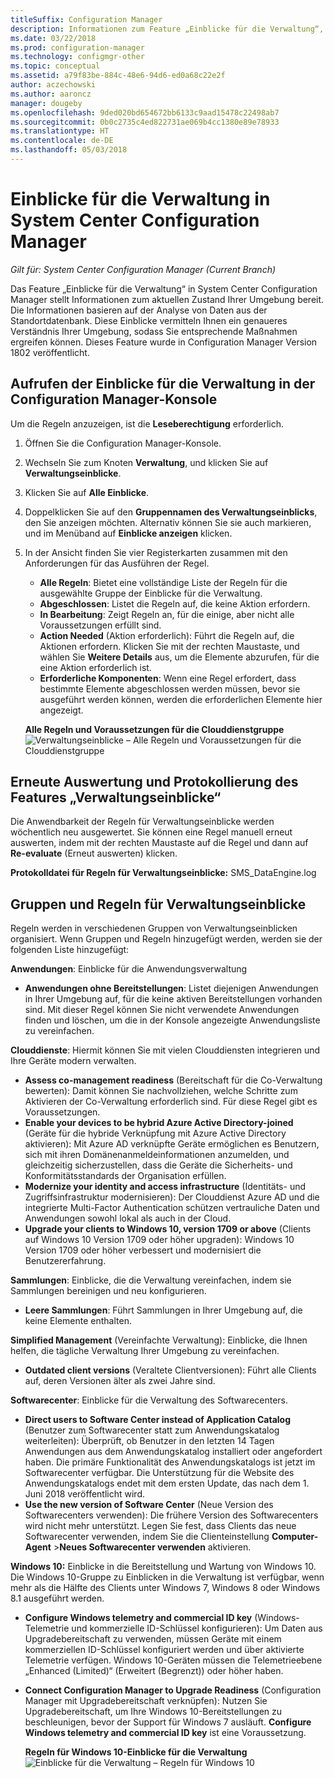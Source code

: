 ```yaml
---
titleSuffix: Configuration Manager
description: Informationen zum Feature „Einblicke für die Verwaltung“, das in der Configuration Manager-Konsole verfügbar ist
ms.date: 03/22/2018
ms.prod: configuration-manager
ms.technology: configmgr-other
ms.topic: conceptual
ms.assetid: a79f83be-884c-48e6-94d6-ed0a68c22e2f
author: aczechowski
ms.author: aaroncz
manager: dougeby
ms.openlocfilehash: 9ded020bd654672bb6133c9aad15478c22498ab7
ms.sourcegitcommit: 0b0c2735c4ed822731ae069b4cc1380e89e78933
ms.translationtype: HT
ms.contentlocale: de-DE
ms.lasthandoff: 05/03/2018
---
```

# <a name="management-insights-in-system-center-configuration-manager"></a>Einblicke für die Verwaltung in System Center Configuration Manager

*Gilt für: System Center Configuration Manager (Current Branch)*

Das Feature „Einblicke für die Verwaltung“ in System Center Configuration Manager stellt Informationen zum aktuellen Zustand Ihrer Umgebung bereit. Die Informationen basieren auf der Analyse von Daten aus der Standortdatenbank. Diese Einblicke vermitteln Ihnen ein genaueres Verständnis Ihrer Umgebung, sodass Sie entsprechende Maßnahmen ergreifen können. Dieses Feature wurde in Configuration Manager Version 1802 veröffentlicht. <!--1353967-->

## <a name="review-management-insights-in-the-configuration-manager-console"></a>Aufrufen der Einblicke für die Verwaltung in der Configuration Manager-Konsole 
Um die Regeln anzuzeigen, ist die **Leseberechtigung** erforderlich.

1. Öffnen Sie die Configuration Manager-Konsole. 
2. Wechseln Sie zum Knoten **Verwaltung**, und klicken Sie auf **Verwaltungseinblicke**.
3. Klicken Sie auf **Alle Einblicke**.
4. Doppelklicken Sie auf den **Gruppennamen des Verwaltungseinblicks**, den Sie anzeigen möchten. Alternativ können Sie sie auch markieren, und im Menüband auf **Einblicke anzeigen** klicken. 
5. In der Ansicht finden Sie vier Registerkarten zusammen mit den Anforderungen für das Ausführen der Regel. 
    - **Alle Regeln**: Bietet eine vollständige Liste der Regeln für die ausgewählte Gruppe der Einblicke für die Verwaltung.
    - **Abgeschlossen**: Listet die Regeln auf, die keine Aktion erfordern. 
    - **In Bearbeitung**: Zeigt Regeln an, für die einige, aber nicht alle Voraussetzungen erfüllt sind.
    - **Action Needed** (Aktion erforderlich): Führt die Regeln auf, die Aktionen erfordern. Klicken Sie mit der rechten Maustaste, und wählen Sie **Weitere Details** aus, um die Elemente abzurufen, für die eine Aktion erforderlich ist. 
    - **Erforderliche Komponenten**: Wenn eine Regel erfordert, dass bestimmte Elemente abgeschlossen werden müssen, bevor sie ausgeführt werden können, werden die erforderlichen Elemente hier angezeigt.   
    
    **Alle Regeln und Voraussetzungen für die Clouddienstgruppe** ![Verwaltungseinblicke – Alle Regeln und Voraussetzungen für die Clouddienstgruppe](./media/Management-insights-all-cloud-rules.png)

## <a name="management-insights-reevaluation-and-logging"></a>Erneute Auswertung und Protokollierung des Features „Verwaltungseinblicke“
Die Anwendbarkeit der Regeln für Verwaltungseinblicke werden wöchentlich neu ausgewertet. Sie können eine Regel manuell erneut auswerten, indem mit der rechten Maustaste auf die Regel und dann auf **Re-evaluate** (Erneut auswerten) klicken.

**Protokolldatei für Regeln für Verwaltungseinblicke:** SMS_DataEngine.log
## <a name="management-insights-groups-and-rules"></a>Gruppen und Regeln für Verwaltungseinblicke
Regeln werden in verschiedenen Gruppen von Verwaltungseinblicken organisiert. Wenn Gruppen und Regeln hinzugefügt werden, werden sie der folgenden Liste hinzugefügt:

**Anwendungen**: Einblicke für die Anwendungsverwaltung

- **Anwendungen ohne Bereitstellungen**: Listet diejenigen Anwendungen in Ihrer Umgebung auf, für die keine aktiven Bereitstellungen vorhanden sind. Mit dieser Regel können Sie nicht verwendete Anwendungen finden und löschen, um die in der Konsole angezeigte Anwendungsliste zu vereinfachen. 

**Clouddienste**: Hiermit können Sie mit vielen Clouddiensten integrieren und Ihre Geräte modern verwalten. 
 - **Assess co-management readiness** (Bereitschaft für die Co-Verwaltung bewerten): Damit können Sie nachvollziehen, welche Schritte zum Aktivieren der Co-Verwaltung erforderlich sind. Für diese Regel gibt es Voraussetzungen. 
 - **Enable your devices to be hybrid Azure Active Directory-joined** (Geräte für die hybride Verknüpfung mit Azure Active Directory aktivieren): Mit Azure AD verknüpfte Geräte ermöglichen es Benutzern, sich mit ihren Domänenanmeldeinformationen anzumelden, und gleichzeitig sicherzustellen, dass die Geräte die Sicherheits- und Konformitätsstandards der Organisation erfüllen. 
 - **Modernize your identity and access infrastructure** (Identitäts- und Zugriffsinfrastruktur modernisieren): Der Clouddienst Azure AD und die integrierte Multi-Factor Authentication schützen vertrauliche Daten und Anwendungen sowohl lokal als auch in der Cloud. 
 - **Upgrade your clients to Windows 10, version 1709 or above** (Clients auf Windows 10 Version 1709 oder höher upgraden): Windows 10 Version 1709 oder höher verbessert und modernisiert die Benutzererfahrung. 


**Sammlungen**: Einblicke, die die Verwaltung vereinfachen, indem sie Sammlungen bereinigen und neu konfigurieren.
   - **Leere Sammlungen**: Führt Sammlungen in Ihrer Umgebung auf, die keine Elemente enthalten. 

**Simplified Management** (Vereinfachte Verwaltung): Einblicke, die Ihnen helfen, die tägliche Verwaltung Ihrer Umgebung zu vereinfachen. 
   - **Outdated client versions** (Veraltete Clientversionen): Führt alle Clients auf, deren Versionen älter als zwei Jahre sind. 

**Softwarecenter**: Einblicke für die Verwaltung des Softwarecenters. 
   - **Direct users to Software Center instead of Application Catalog** (Benutzer zum Softwarecenter statt zum Anwendungskatalog weiterleiten): Überprüft, ob Benutzer in den letzten 14 Tagen Anwendungen aus dem Anwendungskatalog installiert oder angefordert haben. Die primäre Funktionalität des Anwendungskatalogs ist jetzt im Softwarecenter verfügbar. Die Unterstützung für die Website des Anwendungskatalogs endet mit dem ersten Update, das nach dem 1. Juni 2018 veröffentlicht wird.
   - **Use the new version of Software Center** (Neue Version des Softwarecenters verwenden): Die frühere Version des Softwarecenters wird nicht mehr unterstützt. Legen Sie fest, dass Clients das neue Softwarecenter verwenden, indem Sie die Clienteinstellung **Computer-Agent** >**Neues Softwarecenter verwenden** aktivieren.

**Windows 10:** Einblicke in die Bereitstellung und Wartung von Windows 10. Die Windows 10-Gruppe zu Einblicken in die Verwaltung ist verfügbar, wenn mehr als die Hälfte des Clients unter Windows 7, Windows 8 oder Windows 8.1 ausgeführt werden.
   - **Configure Windows telemetry and commercial ID key** (Windows-Telemetrie und kommerzielle ID-Schlüssel konfigurieren): Um Daten aus Upgradebereitschaft zu verwenden, müssen Geräte mit einem kommerziellen ID-Schlüssel konfiguriert werden und über aktivierte Telemetrie verfügen. Windows 10-Geräten müssen die Telemetrieebene „Enhanced (Limited)“ (Erweitert (Begrenzt)) oder höher haben.
   - **Connect Configuration Manager to Upgrade Readiness** (Configuration Manager mit Upgradebereitschaft verknüpfen): Nutzen Sie Upgradebereitschaft, um Ihre Windows 10-Bereitstellungen zu beschleunigen, bevor der Support für Windows 7 ausläuft. **Configure Windows telemetry and commercial ID key** ist eine Voraussetzung.

     **Regeln für Windows 10-Einblicke für die Verwaltung**
    ![Einblicke für die Verwaltung – Regeln für Windows 10](./media/Windows-10-insights-group.png)
    